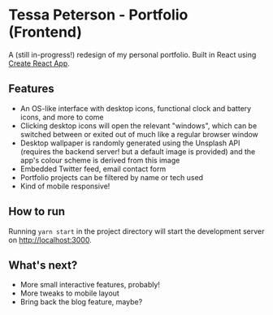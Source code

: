 # Tessa Peterson - Portfolio (Frontend)

A (still in-progress!) redesign of my personal portfolio. Built in React using [Create React App](https://github.com/facebook/create-react-app).

## Features
- An OS-like interface with desktop icons, functional clock and battery icons, and more to come
- Clicking desktop icons will open the relevant "windows", which can be switched between or exited out of much like a regular browser window
- Desktop wallpaper is randomly generated using the Unsplash API (requires the backend server! but a default image is provided) and the app's colour scheme is derived from this image
- Embedded Twitter feed, email contact form
- Portfolio projects can be filtered by name or tech used
- Kind of mobile responsive!

## How to run

Running `yarn start` in the project directory will start the development server on [http://localhost:3000](http://localhost:3000).

## What's next?
- More small interactive features, probably!
- More tweaks to mobile layout
- Bring back the blog feature, maybe?